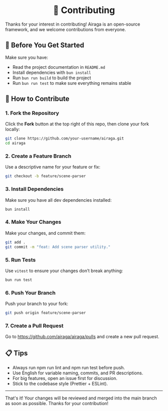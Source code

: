 <h1 align="center">🤝 Contributing</h1>

Thanks for your interest in contributing! Airaga is an open-source framework, and we welcome contributions from everyone.

## 📌 Before You Get Started

Make sure you have:

- Read the project documentation in `README.md`
- Install dependencies with `bun install`
- Run `bun run build` to build the project
- Run `bun run test` to make sure everything remains stable

## 🧭 How to Contribute

### 1. Fork the Repository

Click the **Fork** button at the top right of this repo, then clone your fork locally:

```bash
git clone https://github.com/your-username/airaga.git
cd airaga
```

### 2. Create a Feature Branch

Use a descriptive name for your feature or fix:

```bash
git checkout -b feature/scene-parser
```

### 3. Install Dependencies

Make sure you have all dev dependencies installed:

```bash
bun install
```

### 4. Make Your Changes

Make your changes, and commit them:

```bash
git add .
git commit -m "feat: Add scene parser utility."
```

### 5. Run Tests

Use `vitest` to ensure your changes don’t break anything:

```bash
bun run test
```

### 6. Push Your Branch

Push your branch to your fork:

```bash
git push origin feature/scene-parser
```

### 7. Create a Pull Request

Go to https://github.com/airaga/airaga/pulls and create a new pull request.

## 📋 Tips

- Always run npm run lint and npm run test before push.
- Use English for variable naming, commits, and PR descriptions.
- For big features, open an issue first for discussion.
- Stick to the codebase style (Prettier + ESLint).

---

That's it! Your changes will be reviewed and merged into the main branch as soon as possible. Thanks for your contribution!